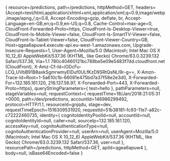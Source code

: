 {
  resource=/predictions,
  path=/predictions,
  httpMethod=GET,
  headers={Accept=text/html,application/xhtml+xml,application/xml;q=0.9,image/webp,image/apng,*/*;q=0.8, Accept-Encoding=gzip, deflate, br, Accept-Language=en-GB,en;q=0.9,en-US;q=0.8, Cache-Control=max-age=0, CloudFront-Forwarded-Proto=https, CloudFront-Is-Desktop-Viewer=true, CloudFront-Is-Mobile-Viewer=false, CloudFront-Is-SmartTV-Viewer=false, CloudFront-Is-Tablet-Viewer=false, CloudFront-Viewer-Country=GB, Host=qgea6apuw4.execute-api.eu-west-1.amazonaws.com, Upgrade-Insecure-Requests=1, User-Agent=Mozilla/5.0 (Macintosh; Intel Mac OS X 10_12_6) AppleWebKit/537.36 (KHTML, like Gecko) Chrome/63.0.3239.132 Safari/537.36, Via=1.1 780c40460121bc788be5e09e5483f7dd.cloudfront.net (CloudFront), X-Amz-Cf-Id=iODcFu-LCQ_UVbB91B8axkSgmrwmyElDuf0ULfKzD9SRtQsNLI9r-g==, X-Amzn-Trace-Id=Root=1-5a610c1b-66081e475bd7a37f58e2e3d0, X-Forwarded-For=132.185.161.120, 216.137.56.97, X-Forwarded-Port=443, X-Forwarded-Proto=https},
  queryStringParameters={
    test=hello
  },
  pathParameters=null,
  stageVariables=null,
  requestContext={
    requestTime=18/Jan/2018:21:05:31 +0000,
    path=/dev/predictions, accountId=146986299492,
    protocol=HTTP/1.1,
    resourceId=gnjqdu,
    stage=dev,
    requestTimeEpoch=1516309531920,
    requestId=51b38181-fc93-11e7-a82c-c72222460735,
    identity={
      cognitoIdentityPoolId=null, accountId=null, cognitoIdentityId=null, caller=null, sourceIp=132.185.161.120, accessKey=null, cognitoAuthenticationType=null, cognitoAuthenticationProvider=null, userArn=null, userAgent=Mozilla/5.0 (Macintosh; Intel Mac OS X 10_12_6) AppleWebKit/537.36 (KHTML, like Gecko) Chrome/63.0.3239.132 Safari/537.36, user=null
    },
    resourcePath=/predictions,
    httpMethod=GET,
    apiId=qgea6apuw4
  },
  body=null,
  isBase64Encoded=false
}

